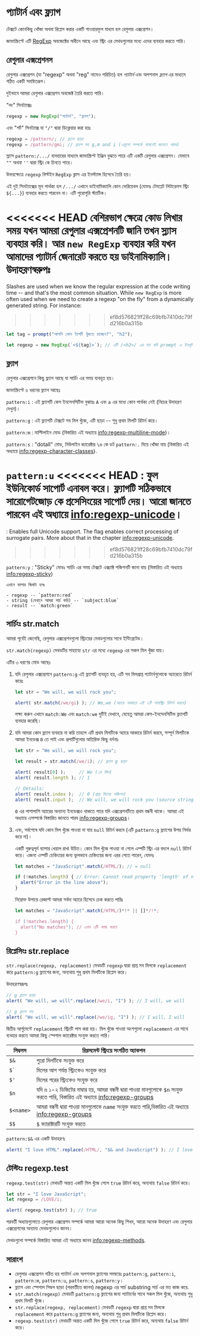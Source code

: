 # প্যাটার্ন এবং ফ্ল্যাগ

টেক্সটে কোনকিছু খোঁজা অথবা রিপ্লেস করার একটি পাওয়ারফুল মাধ্যম হল রেগুলার এক্সপ্রেশন।

জাভাস্ক্রিপ্টে এটি [RegExp](mdn:js/RegExp) অবজেক্টের অধীনে আছে এবং স্ট্রিং এর মেথডগুলোর মধ্যে এদের ব্যবহার করতে পারি।

## রেগুলার এক্সপ্রেশনস

রেগুলার এক্সপ্রেশন (যা "regexp" অথবা "reg" নামেও পরিচিত) হল *প্যাটার্ন* এবং অপশনাল *ফ্ল্যাগ* এর মাধ্যমে গঠিত একটি সমন্বিতরূপ।

দুইভাবে আমরা রেগুলার এক্সপ্রেশন অবজেক্ট তৈরি করতে পারি।

"লং" সিনট্যাক্সঃ

```js
regexp = new RegExp("প্যাটার্ন", "ফ্ল্যাগ");
```

এবং "শর্ট" সিনট্যাক্স যা `"/"` দ্বারা ডিক্লেয়ার করা হয়ঃ

```js
regexp = /pattern/; // ফ্ল্যাগ ছাড়া
regexp = /pattern/gmi; // ফ্ল্যাগ সহ g,m and i (এগুলো সম্পর্কে সামনেই জানতে পারব)
```

স্ল্যাস `pattern:/.../` ব্যবহারের মাধ্যমে জাভাস্ক্রিপ্ট ইঞ্জিন বুঝতে পারে এটি একটি রেগুলার এক্সপ্রেশন। যেভাবে `""` অথবা `''` দ্বারা স্ট্রিং কে চিনতে পারে।

উভয়ক্ষেত্রে `regexp` বিল্টইন `RegExp` ক্লাস এর ইনস্ট্যান্স হিসেবে তৈরি হয়।

এই দুই সিনট্যাক্সের মূল পার্থক্য হল `/.../` এখানে ডাইনামিক্যালি কোন ভেরিয়েবল (যেমনঃ টেমপ্লেট লিটারেলস স্ট্রিং `${...}`) ব্যবহার করতে পারবেন না। এটি পুরোপুরি স্ট্যাটিক।

<<<<<<< HEAD
বেশিরভাগ ক্ষেত্রে কোড লিখার সময় যখন আমরা রেগুলার এক্সপ্রেশনটি জানি তখন স্ল্যাস ব্যবহার করি। আর `new RegExp` ব্যবহার করি যখন আমাদের প্যাটার্ন জেনারেট করতে হয় ডাইনামিক্যালি। উদাহরণস্বরুপঃ
=======
Slashes are used when we know the regular expression at the code writing time -- and that's the most common situation. While `new RegExp` is more often used when we need to create a regexp "on the fly" from a dynamically generated string. For instance:
>>>>>>> ef8d576821ff28c69bfb7410dc79fd216b0a315b

```js
let tag = prompt("আপনি কোন ট্যাগটি খুঁজতে চাচ্ছেন?", "h2");

let regexp = new RegExp(`<${tag}>`); // এটি /<h2>/ এর মত যদি prompt এ ইনপুট h2 দেয় 
```

## ফ্ল্যাগ

রেগুলার এক্সপ্রেশনে কিছু ফ্ল্যাগ আছে যা সার্চিং এর সময় ব্যবহৃত হয়।

জাভাস্ক্রিপ্টে ৬ ধরনের ফ্ল্যাগ আছেঃ

`pattern:i`
: এই ফ্ল্যাগটি কেস ইনসেনসিটিভ বুঝায়ঃ `A` এবং `a` এর মধ্যে কোন পার্থক্য নেই (নিচের উদাহরণ দেখুন)।

`pattern:g`
: এই ফ্ল্যাগটি টেক্সটে সব মিল খুঁজে, এটি ছাড়া -- শুধু প্রথম মিলটি রিটার্ন করে।

`pattern:m`
: মাল্টিলাইন মোড (বিস্তারিত এই অধ্যায়ে <info:regexp-multiline-mode>)।

`pattern:s`
: "dotall" মোড, নিউলাইন ক্যারেক্টার `\n` কে ডট `pattern:.` দিয়ে খোঁজা যায় (বিস্তারিত এই অধ্যায়ে <info:regexp-character-classes>).

`pattern:u`
<<<<<<< HEAD
: ফুল ইউনিকোর্ড সাপোর্ট এনাবল করে। ফ্ল্যাগটি সঠিকভাবে সারোগেটজোড় কে প্রসেসিংয়ের সাপোর্ট দেয়। আরো জানতে পারবেন এই অধ্যায়ে <info:regexp-unicode>।
=======
: Enables full Unicode support. The flag enables correct processing of surrogate pairs. More about that in the chapter <info:regexp-unicode>.
>>>>>>> ef8d576821ff28c69bfb7410dc79fd216b0a315b

`pattern:y`
: "Sticky" মোডঃ সার্চিং এর সময় টেক্সটে এক্স্যাক্ট পজিশনটি জানা যায় (বিস্তারিত এই অধ্যায়ে <info:regexp-sticky>)

```smart header="কালারস"
এখানে কালার স্কিমটা হলঃ

- regexp -- `pattern:red`
- string (যেখানে আমরা সার্চ করি) -- `subject:blue`
- result -- `match:green`
```

## সার্চিংঃ str.match

আমরা পূর্বেই জেনেছি, রেগুলার এক্সপ্রেশনগুলো স্ট্রিংয়ের মেথডগুলোর সাথে ইন্টিগ্রেটেড।

`str.match(regexp)` মেথডটির সাহায্যে `str` এর মধ্যে `regexp` এর সকল মিল খুঁজা যায়।

এটির ৩ ধরণের মোড আছেঃ

1. যদি রেগুলার এক্সপ্রেশনে `pattern:g` এই ফ্ল্যাগটি ব্যবহৃত হয়, এটি সব মিলপ্রাপ্ত প্যাটার্নগুলোকে অ্যারেতে রিটার্ন করেঃ
    ```js run
    let str = "We will, we will rock you";

    alert( str.match(/we/gi) ); // We,we (অ্যারে আকারে এই ২টি সাবস্ট্রিং রিটার্ন করবে)
    ```
    লক্ষ্য করুন এখানে `match:We` এবং `match:we` দুটিই দেখাবে, যেহেতু আমরা কেস-ইনসেনসিটিভ ফ্ল্যাগটি ব্যবহার করেছি।

2. যদি আমরা কোন ফ্ল্যাগ ব্যবহার না করি তাহলে এটি প্রথম মিলটিকে অ্যারে আকারে রিটার্ন করবে, সম্পূর্ন মিলটিকে আমরা ইনডেক্স `0` তে পাই এবং প্রপার্টিগুলোর অতিরিক্ত কিছু বর্ননাঃ
    ```js run
    let str = "We will, we will rock you";

    let result = str.match(/we/i); // ফ্ল্যাগ g ছাড়া

    alert( result[0] );     // We (১ম মিল)
    alert( result.length ); // 1

    // Details:
    alert( result.index );  // 0 (প্রাপ্ত মিলের পজিশন)
    alert( result.input );  // We will, we will rock you (source string)
    ```
    `0` এর পাশাপাশি অ্যারের অন্যান্য ইনডেক্সও থাকতে পারে যদি এক্সপ্রেশনটিতে প্রথম বন্ধনী থাকে। আমরা এই অধ্যায়ে এসম্পর্কে বিস্তারিত জানতে পারব  <info:regexp-groups>।

3. এবং, সর্বশেষে যদি কোন মিল খুঁজে পাওয়া না যায় `null` রিটার্ন করবে (এটি `pattern:g` ফ্ল্যাগের উপর নির্ভর করে না)।

    একটি গুরুত্বপূর্ন ব্যাপার খেয়াল রাখা উচিত। কোন মিল খুঁজে পাওয়া না গেলে এম্পটি স্ট্রিং এর বদলে `null` রিটার্ন করে। এজন্য এম্পটি চেকিংয়ের জন্য ভুলভাবে চেকিংয়ের জন্য এরর পেতে পারেন, যেমনঃ

    ```js run
    let matches = "JavaScript".match(/HTML/); // = null

    if (!matches.length) { // Error: Cannot read property 'length' of null
      alert("Error in the line above");
    }
    ```

    নিম্নোক্ত উপায়ে রেজাল্ট আমরা সর্বদা অ্যারে হিসেবে চেক করতে পারিঃ

    ```js run
    let matches = "JavaScript".match(/HTML/)*!* || []*/!*;

    if (!matches.length) {
      alert("No matches"); // এখন এটি কাজ করবে
    }
    ```

## রিপ্লেসিংঃ str.replace

`str.replace(regexp, replacement)` মেথডটি `regexp` দ্বারা প্রাপ্ত সব মিলকে `replacement` করে `pattern:g` ফ্ল্যাগের জন্য, অন্যথায় শুধু প্রথম মিলটিকে রিপ্লেস করে। 

উদাহরণস্বরূপঃ

```js run
// g ফ্ল্যাগ ছাড়া
alert( "We will, we will".replace(/we/i, "I") ); // I will, we will

// g ফ্ল্যাগ সহ
alert( "We will, we will".replace(/we/ig, "I") ); // I will, I will
```

দ্বিতীয় আর্গুমেন্টে `replacement` স্ট্রিংটি পাস করা হয়। মিল খুঁজে পাওয়া অংশগুলো `replacement` এর সাথে ব্যবহার করতে আমরা কিছু স্পেশাল ক্যারেক্টার সংযুক্ত করতে পারি। 

| সিম্বলস | রিপ্লসমেন্ট স্ট্রিংয়ে সংগঠিত অ্যাকশন |
|--------|--------|
|`$&`|পুরো মিলটিকে সংযুক্ত করে|
|<code>$&#096;</code>|মিলের আগ পর্যন্ত স্ট্রিংকেও সংযুক্ত করে|
|`$'`|মিলের পরের স্ট্রিংকেও সংযুক্ত করে|
|`$n`|যদি `n` ১-২ ডিজিটের নাম্বার হয়, আমরা বন্ধনী দ্বারা পাওয়া মানগুলোকে `$n` সংযুক্ত করতে পারি, বিস্তারিত এই অধ্যায়ে <info:regexp-groups>|
|`$<name>`|আমরা বন্ধনী দ্বারা পাওয়া মানগুলোকে `name` সংযুক্ত করতে পারি,বিস্তারিত এই অধ্যায়ে <info:regexp-groups>|
|`$$`|`$` ক্যারাক্টারটি সংযুক্ত করতে|

`pattern:$&` এর একটি উদাহরণঃ

```js run
alert( "I love HTML".replace(/HTML/, "$& and JavaScript") ); // I love HTML and JavaScript
```

## টেস্টিংঃ regexp.test

`regexp.test(str)` মেথডটি অন্তত একটি মিল খুঁজে পেলে `true` রিটার্ন করে, অন্যথায় `false` রিটার্ন করে।

```js run
let str = "I love JavaScript";
let regexp = /LOVE/i;

alert( regexp.test(str) ); // true
```

পরবর্তী অধ্যায়গুলোতে রেগুলার এক্সপ্রেশন সম্পর্কে আমরা আরো অনেক কিছু শিখব, আরো অনেক উদাহরণ এবং রেগুলার এক্সপ্রেশনের অন্যান্য মেথডগুলোও জানব।

মেথডগুলো সম্পর্কে বিস্তারিত আমরা এই অধ্যায়ে জানব <info:regexp-methods>.

## সারাংশ

- রেগুলার এক্সপ্রেশন গঠিত হয় প্যাটার্ন এবং অপশনাল ফ্ল্যাগের সমন্বয়েঃ `pattern:g`, `pattern:i`, `pattern:m`, `pattern:u`, `pattern:s`, `pattern:y`।
- ফ্ল্যাগ এবং স্পেশাল সিম্বল ছাড়া (পরবর্তীতে জানব) regexp এর সার্চ substring সার্চ এর মত কাজ করে.
- `str.match(regexp)` মেথডটি `pattern:g` ফ্ল্যাগের জন্য প্যাটার্নের সাথে সকল মিল খুঁজে, অন্যথায় শুধু প্রথম মিলটি খুঁজে। 
- `str.replace(regexp, replacement)` মেথডটি `regexp` দ্বারা প্রাপ্ত সব মিলকে `replacement` করে `pattern:g` ফ্ল্যাগের জন্য, অন্যথায় শুধু প্রথম মিলটিকে রিপ্লেস করে। 
- `regexp.test(str)` মেথডটি অন্তত একটি মিল খুঁজে পেলে `true` রিটার্ন করে, অন্যথায় `false` রিটার্ন করে।
